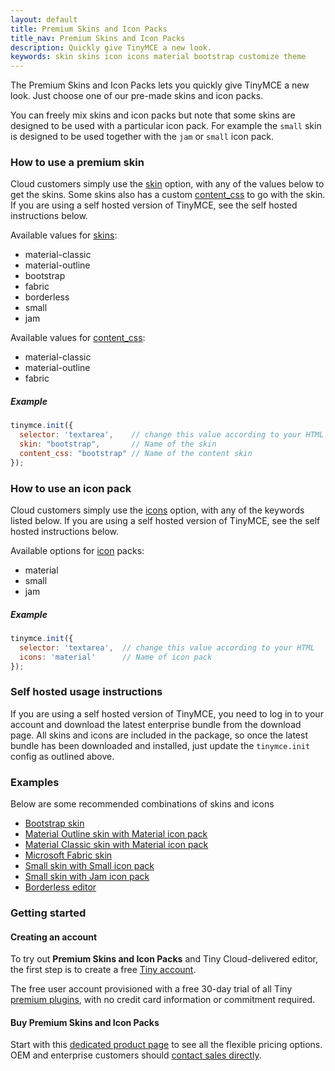 ```yaml
---
layout: default
title: Premium Skins and Icon Packs
title_nav: Premium Skins and Icon Packs
description: Quickly give TinyMCE a new look.
keywords: skin skins icon icons material bootstrap customize theme
---
```


The Premium Skins and Icon Packs lets you quickly give TinyMCE a new look. Just choose one of our pre-made skins and icon packs.

You can freely mix skins and icon packs but note that some skins are designed to be used with a particular icon pack. For example the `small` skin is designed to be used together with the `jam` or `small` icon pack.

### How to use a premium skin

Cloud customers simply use the [skin]({{site.baseurl}}/configure/editor-appearance/#skin) option, with any of the values below to get the skins. Some skins also has a custom [content_css]({{site.baseurl}}/configure/content-appearance/#content_css) to go with the skin.
If you are using a self hosted version of TinyMCE, see the self hosted instructions below.

Available values for [skins]({{site.baseurl}}/configure/editor-appearance/#skin):

- material-classic
- material-outline
- bootstrap
- fabric
- borderless
- small
- jam

Available values for [content_css]({{site.baseurl}}/configure/content-appearance/#content_css):

- material-classic
- material-outline
- fabric

##### Example

```js
tinymce.init({
  selector: 'textarea',    // change this value according to your HTML
  skin: "bootstrap",       // Name of the skin
  content_css: "bootstrap" // Name of the content skin
});
```

### How to use an icon pack

Cloud customers simply use the [icons]({{site.baseurl}}/configure/editor-appearance/#icons) option, with any of the keywords listed below. If you are using a self hosted version of TinyMCE, see the self hosted instructions below.

Available options for [icon]({{site.baseurl}}/configure/editor-appearance/#icons) packs:

- material
- small
- jam

##### Example

```js
tinymce.init({
  selector: 'textarea',  // change this value according to your HTML
  icons: 'material'      // Name of icon pack
});
```

### Self hosted usage instructions

If you are using a self hosted version of TinyMCE, you need to log in to your account and download the latest enterprise bundle from the download page. All skins and icons are included in the package, so once the latest bundle has been downloaded and installed, just update the `tinymce.init` config as outlined above.

### Examples

Below are some recommended combinations of skins and icons

* [Bootstrap skin]({{site.baseurl}}/enterprise/premium-skins-and-icon-packs/bootstrap-demo/)
* [Material Outline skin with Material icon pack]({{site.baseurl}}/enterprise/premium-skins-and-icon-packs/material-classic-demo/)
* [Material Classic skin with Material icon pack]({{site.baseurl}}/enterprise/premium-skins-and-icon-packs/material-outline-demo/)
* [Microsoft Fabric skin]({{site.baseurl}}/enterprise/premium-skins-and-icon-packs/fabric-demo/)
* [Small skin with Small icon pack]({{site.baseurl}}/enterprise/premium-skins-and-icon-packs/small-demo/)
* [Small skin with Jam icon pack]({{site.baseurl}}/enterprise/premium-skins-and-icon-packs/jam-demo/)
* [Borderless editor]({{site.baseurl}}/enterprise/premium-skins-and-icon-packs/borderless-demo/)

### Getting started

#### Creating an account

To try out **Premium Skins and Icon Packs** and Tiny Cloud-delivered editor, the first step is to create a free [Tiny account](https://www.tiny.cloud/download/).

The free user account provisioned with a free 30-day trial of all Tiny [premium plugins](https://apps.tiny.cloud/product-category/tiny-cloud-extensions/), with no credit card information or commitment required.

#### Buy Premium Skins and Icon Packs

Start with this [dedicated product page](https://apps.tiny.cloud/products/skins-and-icon-packs/) to see all the flexible pricing options. OEM and enterprise customers should [contact sales directly](https://www.tiny.cloud/contact/).
